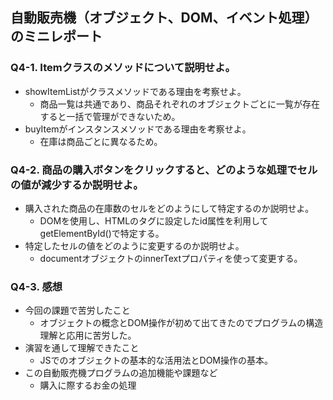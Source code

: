 ## 自動販売機（オブジェクト、DOM、イベント処理）のミニレポート
### Q4-1. Itemクラスのメソッドについて説明せよ。
* showItemListがクラスメソッドである理由を考察せよ。
  * 商品一覧は共通であり、商品それぞれのオブジェクトごとに一覧が存在すると一括で管理ができないため。
* buyItemがインスタンスメソッドである理由を考察せよ。
  * 在庫は商品ごとに異なるため。
### Q4-2. 商品の購入ボタンをクリックすると、どのような処理でセルの値が減少するか説明せよ。
* 購入された商品の在庫数のセルをどのようにして特定するのか説明せよ。
  * DOMを使用し、HTMLのタグに設定したid属性を利用してgetElementById()で特定する。
* 特定したセルの値をどのように変更するのか説明せよ。
  * documentオブジェクトのinnerTextプロパティを使って変更する。
### Q4-3. 感想
* 今回の課題で苦労したこと
  * オブジェクトの概念とDOM操作が初めて出てきたのでプログラムの構造理解と応用に苦労した。
* 演習を通して理解できたこと
  * JSでのオブジェクトの基本的な活用法とDOM操作の基本。
* この自動販売機プログラムの追加機能や課題など
  * 購入に際するお金の処理
